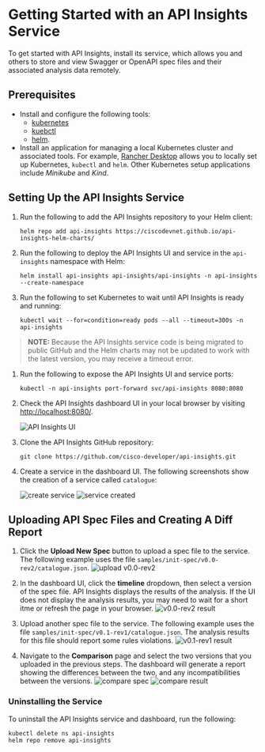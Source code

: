 # Getting Started with an API Insights Service

To get started with API Insights, install its service, which allows you and others to store and view Swagger or OpenAPI spec files and their associated analysis data remotely.

## Prerequisites
* Install and configure the following tools:
  * [kubernetes](https://kubernetes.io/)
  * [kuebctl](https://kubernetes.io/docs/reference/kubectl/)
  * [helm](https://helm.sh/).
* Install an application for managing a local Kubernetes cluster and associated tools. For example, [Rancher Desktop](https://rancherdesktop.io/) allows you to locally set up Kubernetes, `kubectl` and `helm`. Other Kubernetes setup applications include *Minikube* and *Kind*.

## Setting Up the API Insights Service

1. Run the following to add the API Insights repository to your Helm client:
   ```shell
   helm repo add api-insights https://ciscodevnet.github.io/api-insights-helm-charts/
   ```

1. Run the following to deploy the API Insights UI and service in the `api-insights` namespace with Helm:
   ```shell
   helm install api-insights api-insights/api-insights -n api-insights --create-namespace
   ```

1. Run the following to set Kubernetes to wait until API Insights is ready and running:
   ```shell
   kubectl wait --for=condition=ready pods --all --timeout=300s -n api-insights
   ```

> **NOTE:** Because the API Insights service code is being migrated to public GitHub and the Helm charts may not be updated to work with the latest version, you may receive a timeout error.

1. Run the following to expose the API Insights UI and service ports:
   ```shell
   kubectl -n api-insights port-forward svc/api-insights 8080:8080
   ```

1. Check the API Insights dashboard UI in your local browser by visiting [http://localhost:8080/](http://localhost:8080/).

    ![API Insights UI](/images/get-started/api-insights-ui.png)

1. Clone the API Insights GitHub repository:
    ```
    git clone https://github.com/cisco-developer/api-insights.git
    ```
1. Create a service in the dashboard UI. The following screenshots show the creation of a service called `catalogue`:

    ![create service](/images/get-started/add-service.png)
    ![service created](/images/get-started/service-added.png)

## Uploading API Spec Files and Creating A Diff Report

1. Click the **Upload New Spec** button to upload a spec file to the service. The following example uses the file `samples/init-spec/v0.0-rev2/catalogue.json`.
    ![upload v0.0-rev2](/images/get-started/upload-spec-v0.0-rev2.png)

1. In the dashboard UI, click the **timeline** dropdown, then select a version of the spec file. API Insights displays the results of the analysis. If the UI does not display the analysis results, you may need to wait for a short itme or refresh the page in your browser.
    ![v0.0-rev2 result](/images/get-started/v0.0-rev2-result.png)

1. Upload another spec file to the service. The following example uses the file `samples/init-spec/v0.1-rev1/catalogue.json`. The analysis results for this file should report some rules violations.
    ![v0.1-rev1 result](/images/get-started/v0.1-rev1-result.png)

1. Navigate to the **Comparison** page and select the two versions that you uploaded in the previous steps. The dashboard will generate a report showing the differences between the two, and any incompatibilities between the versions.
    ![compare spec](/images/get-started/compare-spec.png)
    ![compare result](/images/get-started/compare-result.png)

### Uninstalling the Service
To uninstall the API Insights service and dashboard, run the following:

   ```shell
   kubectl delete ns api-insights
   helm repo remove api-insights  
   ```
